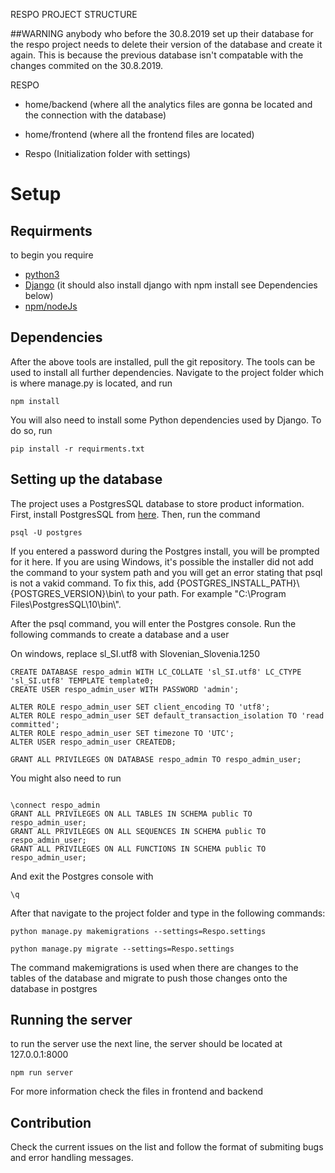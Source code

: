 RESPO PROJECT STRUCTURE

##WARNING
anybody who before the 30.8.2019 set up their database for the respo project needs to delete their version of the database
and create it again. This is because the previous database isn't compatable with the changes commited on the 30.8.2019.

RESPO
- home/backend (where all the analytics files are gonna be located and the connection with the database)
    
- home/frontend (where all the frontend files are located)

- Respo (Initialization folder with settings)


# Setup

## Requirments
to begin you require

* [python3](https://www.python.org/)
* [Django](https://www.djangoproject.com/) (it should also install django with npm install see Dependencies below)
* [npm/nodeJs](https://nodejs.org/en/)


## Dependencies

After the above tools are installed, pull the git repository. The tools can be used to install all further dependencies. 
Navigate to the project folder which is where manage.py is located, and run

```
npm install
```

You will also need to install some Python dependencies used by Django. To do so, run

```
pip install -r requirments.txt
```

## Setting up the database

The project uses a PostgresSQL database to store product information. First, install PostgresSQL from [here](https://www.postgresql.org/download/). Then, run the command 

```
psql -U postgres
```

If you entered a password during the Postgres install, you will be prompted for it here. If you are using Windows, it's possible the installer did not add the command to your system path and you will get an error stating that psql is not a vakid command. To fix this, add {POSTGRES_INSTALL_PATH}\\{POSTGRES_VERSION}\\bin\\ to your path. For example  "C:\\Program Files\\PostgresSQL\\10\\bin\\".

After the psql command, you will enter the Postgres console. Run the following commands to create a database and a user

On windows, replace sl_SI.utf8 with Slovenian_Slovenia.1250
```
CREATE DATABASE respo_admin WITH LC_COLLATE 'sl_SI.utf8' LC_CTYPE 'sl_SI.utf8' TEMPLATE template0;
CREATE USER respo_admin_user WITH PASSWORD 'admin';

ALTER ROLE respo_admin_user SET client_encoding TO 'utf8';
ALTER ROLE respo_admin_user SET default_transaction_isolation TO 'read committed';
ALTER ROLE respo_admin_user SET timezone TO 'UTC';
ALTER USER respo_admin_user CREATEDB;

GRANT ALL PRIVILEGES ON DATABASE respo_admin TO respo_admin_user;
```

You might also need to run

```

\connect respo_admin
GRANT ALL PRIVILEGES ON ALL TABLES IN SCHEMA public TO respo_admin_user;
GRANT ALL PRIVILEGES ON ALL SEQUENCES IN SCHEMA public TO respo_admin_user;
GRANT ALL PRIVILEGES ON ALL FUNCTIONS IN SCHEMA public TO respo_admin_user;

```

And exit the Postgres console with 

```
\q
```

After that navigate to the project folder and type in the following commands:

```
python manage.py makemigrations --settings=Respo.settings

python manage.py migrate --settings=Respo.settings
```

The command makemigrations is used when there are changes to the tables of the database and migrate to push those changes onto the database in postgres

## Running the server

to run the server use the next line, the server should be located at 127.0.0.1:8000

```
npm run server
```

For more information check the files in frontend and backend

## Contribution
Check the current issues on the list and follow the format of submiting bugs and error handling messages. 

